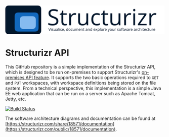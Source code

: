 ![Structurizr](docs/structurizr-banner.png)

# Structurizr API

This GitHub repository is a simple implementation of the Structurizr API, which is designed to be run on-premises to support Structurizr's [on-premises API feature](https://structurizr.com/help/on-premises-api). It supports the two basic operations required to ```GET``` and ```PUT``` workspaces, with workspace definitions being stored on the file system. From a technical perspective, this implementation is a simple Java EE web application that can be run on a server such as Apache Tomcat, Jetty, etc.

[![Build Status](https://travis-ci.org/structurizr/api.svg?branch=master)](https://travis-ci.org/structurizr/api)

The software architecture diagrams and documentation can be found at [https://structurizr.com/share/18571/documentation](https://structurizr.com/public/18571/documentation).
